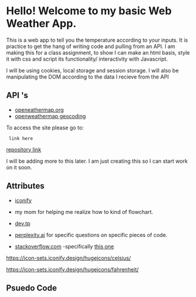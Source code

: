 # Hello! Welcome to my basic Web Weather App.

This is a web app to tell you the temperature according to your inputs. It is practice to get the hang of writing code and pulling from an API. I am making this for a class assignment, to show I can make an html basis, style it with css and script its functionality/ interactivity with Javascript.

I will be using cookies, local storage and session storage. I will also be manipulating the DOM according to the data I recieve from the API

## API 's

- [openeathermap.org](https://openweathermap.org)
- [openweathermap geocoding](https://openweathermap.org/api/geocoding-api)

To access the site please go to:

```
 link here
```

[repository link](https://github.com/Felisong/cpnt262-api-project.git)

I will be adding more to this later. I am just creating this so I can start work on it soon.

## Attributes

- [iconify](https://icon-sets.iconify.design/?query=celsius)

- my mom for helping me realize how to kind of flowchart.

- [dev.tp](https://dev.to/alexmercedcoder/making-multiple-api-calls-in-javascript-kip)

- [perplexity.ai](https://www.perplexity.ai) for specific questions on specific pieces of code.

- [stackoverflow.com](https://stackoverflow.com/)
  -specifically [this one](https://stackoverflow.com/questions/58211513/how-can-i-display-a-javascript-prompt-once-on-website-load)

https://icon-sets.iconify.design/hugeicons/celsius/

https://icon-sets.iconify.design/hugeicons/fahrenheit/

## Psuedo Code
